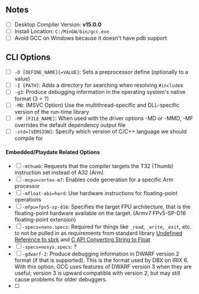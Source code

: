 ## Notes
- [ ] Desktop Compiler Version: **v15.0.0**
- [ ] Install Location: `C:/MinGW/bin/gcc.exe`
- [ ] Avoid GCC on Windows because it doesn't have pdb support
## CLI Options
- [ ] `-D [DEFINE_NAME]{=VALUE}`: Sets a preprocessor define (optionally to a value)
- [ ] `-I [PATH]`: Adds a directory for searching when resolving `#include`s
- [ ] `-g3`: Produce debugging information in the operating system's native format (3 = ?)
- [ ] `-MD`: (MSVC Option) Use the multithread-specific and DLL-specific version of the run-time library
- [ ] `-MF [FILE_NAME]`: When used with the driver options -MD or -MMD, -MF overrides the default dependency output file
- [ ] `-std=[VERSION]`: Specify which version of C/C++ language we should compile for
#### Embedded/Playdate Related Options
- [ ] `-mthumb`: Requests that the compiler targets the T32 (Thumb) instruction set instead of A32 (Arm)
- [ ] `-mcpu=cortex-m7`: Enables code generation for a specific Arm processor
- [ ] `-mfloat-abi=hard`: Use hardware instructions for floating-point operations
- [ ] `-mfpu=fpv5-sp-d16`: Specifies the target FPU architecture, that is the floating-point hardware available on the target. (Armv7 FPv5-SP-D16 floating-point extension)
- [ ] `-specs=nano.specs`: Required for things like `_read`, `_write`, `_exit`, etc. to not be pulled in as requirements from standard library [Undefined Reference to sbrk](https://stackoverflow.com/questions/5764414/undefined-reference-to-sbrk) and [C API Converting String to Float](https://devforum.play.date/t/c-api-converting-string-to-float/10097)
- [ ] `-specs=nosys.specs`: ?
- [ ] `-gdwarf-2`: Produce debugging information in DWARF version 2 format (if that is supported). This is the format used by DBX on IRIX 6. With this option, GCC uses features of DWARF version 3 when they are useful; version 3 is upward compatible with version 2, but may still cause problems for older debuggers.
- [ ] 